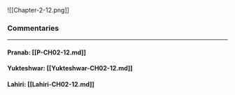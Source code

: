 ![[Chapter-2-12.png]]

### Commentaries

---

#### Pranab: [[P-CH02-12.md]]

#### Yukteshwar: [[Yukteshwar-CH02-12.md]]

#### Lahiri: [[Lahiri-CH02-12.md]]
